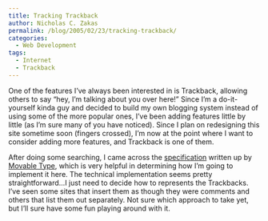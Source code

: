 ```yaml
---
title: Tracking Trackback
author: Nicholas C. Zakas
permalink: /blog/2005/02/23/tracking-trackback/
categories:
  - Web Development
tags:
  - Internet
  - Trackback
---
```

One of the features I&#8217;ve always been interested in is Trackback, allowing others to say &#8220;hey, I&#8217;m talking about you over here!&#8221; Since I&#8217;m a do-it-yourself kinda guy and decided to build my own blogging system instead of using some of the more popular ones, I&#8217;ve been adding features little by little (as I&#8217;m sure many of you have noticed). Since I plan on redesigning this site sometime soon (fingers crossed), I&#8217;m now at the point where I want to consider adding more features, and Trackback is one of them.

After doing some searching, I came across the <a title="Trackback Technical Specification" rel="external" href="http://www.sixapart.com/movabletype/docs/mttrackback">specification</a> written up by <a title="Movable Type" rel="external" href="http://www.movabletype.org">Movable Type</a>, which is very helpful in determining how I&#8217;m going to implement it here. The technical implementation seems pretty straightforward&#8230;I just need to decide how to represents the Trackbacks. I&#8217;ve seen some sites that insert them as though they were comments and others that list them out separately. Not sure which approach to take yet, but I&#8217;ll sure have some fun playing around with it.
